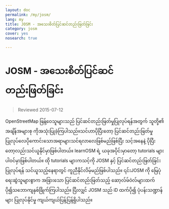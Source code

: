 ```yaml
---
layout: doc
permalink: /my/josm/
lang: my
title: JOSM - အသေးစိတ်ပြင်ဆင်တည်းဖြတ်ခြင်း
category: josm
cover: yes
nosearch: true

---
```


JOSM - အသေးစိတ်ပြင်ဆင်တည်းဖြတ်ခြင်း
================

> Reviewed 2015-07-12  

OpenStreetMap ဖြန့်ဝေသူများသည် ပြင်ဆင်တည်းဖြတ်မှုပြုလုပ်ရန်အတွက် သူတို့၏ အချိန်အများစု ကိုအသုံးပြုခဲ့ကြပါသည်။သင်ဟာပိုပြီးတော့
ပြင်ဆင်တည်းဖြတ်မှုပြုလုပ်လေပိုကောင်းသောအရာများသင်ရလာလေဖြစ်မည်ဖြစ်ပြီး သင့်အနေနဲ့ ပိုပြီး တော့လည်းသင်ယူနိုင်မှာဖြစ်ပါတယ်။ learnOSM ရဲ့ ယခုအပိုင်းမှာတော့
tutorials များပါဝင်မှာဖြစ်ပါတယ်။ ထို tutorials များကသင့်ကို JOSM နှင့် ပြင်ဆင်တည်းဖြတ်ခြင်း ပြုလုပ်ရန် သင်ယူသည့်နေရာတွင် ကူညီနိုင်လိမ့်မည်ဖြစ်ပါသည်။ ၎င်းJOSM ကို မြေပုံရေးဆွဲသူများစွာက အခြားသော ပြင်ဆင်တည်းဖြတ်သည့် ဆော့လ်ဖ်ဝဲလ်များထက်ပို၍သဘောကျနှစ်ခြိုက်ကြပါသည်။ ပြီးလျှင် JOSM သည် iD ထက်ပို၍ ပုံပန်းသဏ္ဍာန်များ ပြုလုပ်နိုင်မှု ကျယ်ကျယ်ပြန့်ပြန့်ရှိပါသည်။